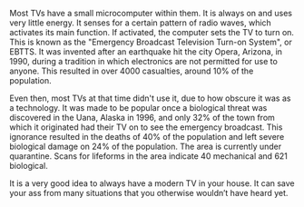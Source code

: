 Most TVs have a small microcomputer within them. It is always on and uses very little energy. It senses for a certain pattern of radio waves, which activates its main function. If activated, the computer sets the TV to turn on. This is known as the "Emergency Broadcast Television Turn-on System", or EBTTS. It was invented after an earthquake hit the city Opera, Arizona, in 1990, during a tradition in which electronics are not permitted for use to anyone. This resulted in over 4000 casualties, around 10% of the population.

Even then, most TVs at that time didn't use it, due to how obscure it was as a technology. It was made to be popular once a biological threat was discovered in the Uana, Alaska in 1996, and only 32% of the town from which it originated had their TV on to see the emergency broadcast. This ignorance resulted in the deaths of 40% of the population and left severe biological damage on 24% of the population. The area is currently under quarantine. Scans for lifeforms in the area indicate 40 mechanical and 621 biological. 

It is a very good idea to always have a modern TV in your house. It can save your ass from many situations that you otherwise wouldn’t have heard yet.
